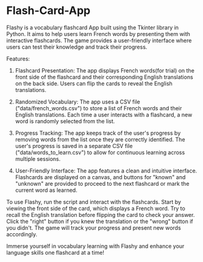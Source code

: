 # Flash-Card-App
Flashy is a vocabulary flashcard App built using the Tkinter library in Python. It aims to help users learn French words by presenting them with interactive flashcards. The game provides a user-friendly interface where users can test their knowledge and track their progress.

Features:

1. Flashcard Presentation: The app displays French words(for trial) on the front side of the flashcard and their corresponding English translations on the back side. Users can flip the cards to reveal the English translations.

2. Randomized Vocabulary: The app uses a CSV file ("data/french_words.csv") to store a list of French words and their English translations. Each time a user interacts with a flashcard, a new word is randomly selected from the list.

3. Progress Tracking: The app keeps track of the user's progress by removing words from the list once they are correctly identified. The user's progress is saved in a separate CSV file ("data/words_to_learn.csv") to allow for continuous learning across multiple sessions.

4. User-Friendly Interface: The app features a clean and intuitive interface. Flashcards are displayed on a canvas, and buttons for "known" and "unknown" are provided to proceed to the next flashcard or mark the current word as learned.

To use Flashy, run the script and interact with the flashcards. Start by viewing the front side of the card, which displays a French word. Try to recall the English translation before flipping the card to check your answer. Click the "right" button if you knew the translation or the "wrong" button if you didn't. The game will track your progress and present new words accordingly.

Immerse yourself in vocabulary learning with Flashy and enhance your language skills one flashcard at a time!

